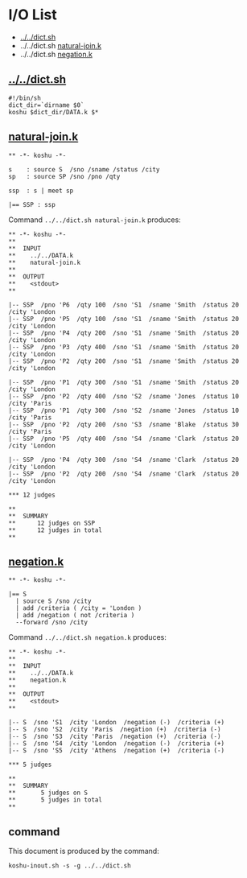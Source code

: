 # I/O List

- [../../dict.sh](#dictsh)
- ../../dict.sh [natural-join.k](#natural-joink)
- ../../dict.sh [negation.k](#negationk)



## [../../dict.sh](../../dict.sh)

```
#!/bin/sh
dict_dir=`dirname $0`
koshu $dict_dir/DATA.k $*
```



## [natural-join.k](natural-join.k)

```
** -*- koshu -*-

s    : source S  /sno /sname /status /city
sp   : source SP /sno /pno /qty

ssp  : s | meet sp

|== SSP : ssp

```

Command `../../dict.sh natural-join.k` produces:

```
** -*- koshu -*-
**
**  INPUT
**    ../../DATA.k
**    natural-join.k
**
**  OUTPUT
**    <stdout>
**

|-- SSP  /pno 'P6  /qty 100  /sno 'S1  /sname 'Smith  /status 20  /city 'London
|-- SSP  /pno 'P5  /qty 100  /sno 'S1  /sname 'Smith  /status 20  /city 'London
|-- SSP  /pno 'P4  /qty 200  /sno 'S1  /sname 'Smith  /status 20  /city 'London
|-- SSP  /pno 'P3  /qty 400  /sno 'S1  /sname 'Smith  /status 20  /city 'London
|-- SSP  /pno 'P2  /qty 200  /sno 'S1  /sname 'Smith  /status 20  /city 'London

|-- SSP  /pno 'P1  /qty 300  /sno 'S1  /sname 'Smith  /status 20  /city 'London
|-- SSP  /pno 'P2  /qty 400  /sno 'S2  /sname 'Jones  /status 10  /city 'Paris
|-- SSP  /pno 'P1  /qty 300  /sno 'S2  /sname 'Jones  /status 10  /city 'Paris
|-- SSP  /pno 'P2  /qty 200  /sno 'S3  /sname 'Blake  /status 30  /city 'Paris
|-- SSP  /pno 'P5  /qty 400  /sno 'S4  /sname 'Clark  /status 20  /city 'London

|-- SSP  /pno 'P4  /qty 300  /sno 'S4  /sname 'Clark  /status 20  /city 'London
|-- SSP  /pno 'P2  /qty 200  /sno 'S4  /sname 'Clark  /status 20  /city 'London

*** 12 judges

**
**  SUMMARY
**      12 judges on SSP
**      12 judges in total
**
```



## [negation.k](negation.k)

```
** -*- koshu -*-

|== S
  | source S /sno /city
  | add /criteria ( /city = 'London )
  | add /negation ( not /criteria )
  --forward /sno /city
```

Command `../../dict.sh negation.k` produces:

```
** -*- koshu -*-
**
**  INPUT
**    ../../DATA.k
**    negation.k
**
**  OUTPUT
**    <stdout>
**

|-- S  /sno 'S1  /city 'London  /negation (-)  /criteria (+)
|-- S  /sno 'S2  /city 'Paris  /negation (+)  /criteria (-)
|-- S  /sno 'S3  /city 'Paris  /negation (+)  /criteria (-)
|-- S  /sno 'S4  /city 'London  /negation (-)  /criteria (+)
|-- S  /sno 'S5  /city 'Athens  /negation (+)  /criteria (-)

*** 5 judges

**
**  SUMMARY
**       5 judges on S
**       5 judges in total
**
```



## command

This document is produced by the command:

```
koshu-inout.sh -s -g ../../dict.sh
```
